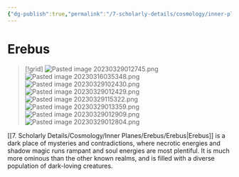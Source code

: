 ```yaml
---
{"dg-publish":true,"permalink":"/7-scholarly-details/cosmology/inner-planes/erebus/erebus/"}
---
```


# Erebus

>[!grid]
>![Pasted image 20230329012745.png](/img/user/x.%20Assets/Attachments/Pasted%20image%2020230329012745.png)
>![Pasted image 20230316035348.png](/img/user/x.%20Assets/Attachments/Pasted%20image%2020230316035348.png)
>![Pasted image 20230329102430.png](/img/user/x.%20Assets/Attachments/Pasted%20image%2020230329102430.png)
>![Pasted image 20230329012429.png](/img/user/x.%20Assets/Attachments/Pasted%20image%2020230329012429.png)
>![Pasted image 20230329115322.png](/img/user/x.%20Assets/Attachments/Pasted%20image%2020230329115322.png)
>![Pasted image 20230329013359.png](/img/user/x.%20Assets/Attachments/Pasted%20image%2020230329013359.png)
>![Pasted image 20230329012909.png](/img/user/x.%20Assets/Attachments/Pasted%20image%2020230329012909.png)
>![Pasted image 20230329012804.png](/img/user/x.%20Assets/Attachments/Pasted%20image%2020230329012804.png)

[[7. Scholarly Details/Cosmology/Inner Planes/Erebus/Erebus\|Erebus]] is a dark place of mysteries and contradictions, where necrotic energies and shadow magic runs rampant and soul energies are most plentiful. It is much more ominous than the other known realms, and is filled with a diverse population of dark-loving creatures. 
